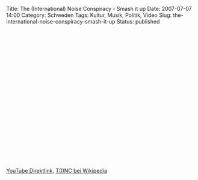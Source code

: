 Title: The (International) Noise Conspiracy - Smash it up
Date: 2007-07-07 14:00
Category: Schweden
Tags: Kultur, Musik, Politik, Video
Slug: the-international-noise-conspiracy-smash-it-up
Status: published

<p>
<object width="425" height="350">
<param name="movie" value="http://www.youtube.com/v/syJ-aE6JF5E"></param><param name="wmode" value="transparent"></param>
<embed src="http://www.youtube.com/v/syJ-aE6JF5E" type="application/x-shockwave-flash" wmode="transparent" width="425" height="350">
</embed>
</object>
  
[YouTube Direktlink](http://youtube.com/watch?v=syJ-aE6JF5E), [T(I)NC
bei
Wikipedia](http://de.wikipedia.org/wiki/The_%28International%29_Noise_Conspiracy)
</p>

